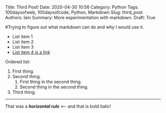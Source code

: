 Title: Third Post!
Date: 2020-04-30 10:56
Category: Python
Tags: 100daysofweb, 100daysofcode, Python, Markdown
Slug: third_post
Authors: Iain
Summary: More experimentation with markdown.
Draft: True

#Trying to figure out what markdown can do and why I would use it.

- List item 1
- List item 2
- List item 3
- [List item 4 is a link](http://iainweir.info "My website")

Ordered list:

1. First thing.
2. Second thing.
    1. First thing in the second thing.
    2. Second thing in the second thing.
3. Third thing.

------

That was a ***horizontal rule*** <-- and that is bold italic!